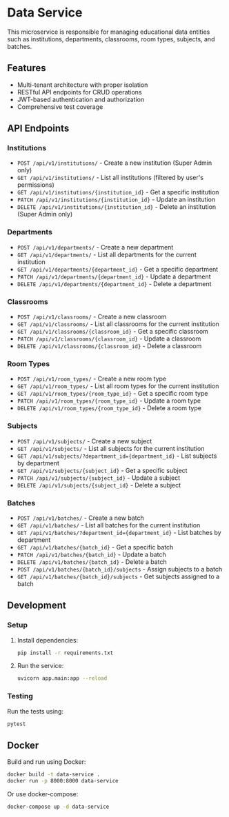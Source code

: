 # Data Service

This microservice is responsible for managing educational data entities such as institutions, departments, classrooms, room types, subjects, and batches.

## Features

- Multi-tenant architecture with proper isolation
- RESTful API endpoints for CRUD operations
- JWT-based authentication and authorization
- Comprehensive test coverage

## API Endpoints

### Institutions

- `POST /api/v1/institutions/` - Create a new institution (Super Admin only)
- `GET /api/v1/institutions/` - List all institutions (filtered by user's permissions)
- `GET /api/v1/institutions/{institution_id}` - Get a specific institution
- `PATCH /api/v1/institutions/{institution_id}` - Update an institution
- `DELETE /api/v1/institutions/{institution_id}` - Delete an institution (Super Admin only)

### Departments

- `POST /api/v1/departments/` - Create a new department
- `GET /api/v1/departments/` - List all departments for the current institution
- `GET /api/v1/departments/{department_id}` - Get a specific department
- `PATCH /api/v1/departments/{department_id}` - Update a department
- `DELETE /api/v1/departments/{department_id}` - Delete a department

### Classrooms

- `POST /api/v1/classrooms/` - Create a new classroom
- `GET /api/v1/classrooms/` - List all classrooms for the current institution
- `GET /api/v1/classrooms/{classroom_id}` - Get a specific classroom
- `PATCH /api/v1/classrooms/{classroom_id}` - Update a classroom
- `DELETE /api/v1/classrooms/{classroom_id}` - Delete a classroom

### Room Types

- `POST /api/v1/room_types/` - Create a new room type
- `GET /api/v1/room_types/` - List all room types for the current institution
- `GET /api/v1/room_types/{room_type_id}` - Get a specific room type
- `PATCH /api/v1/room_types/{room_type_id}` - Update a room type
- `DELETE /api/v1/room_types/{room_type_id}` - Delete a room type

### Subjects

- `POST /api/v1/subjects/` - Create a new subject
- `GET /api/v1/subjects/` - List all subjects for the current institution
- `GET /api/v1/subjects/?department_id={department_id}` - List subjects by department
- `GET /api/v1/subjects/{subject_id}` - Get a specific subject
- `PATCH /api/v1/subjects/{subject_id}` - Update a subject
- `DELETE /api/v1/subjects/{subject_id}` - Delete a subject

### Batches

- `POST /api/v1/batches/` - Create a new batch
- `GET /api/v1/batches/` - List all batches for the current institution
- `GET /api/v1/batches/?department_id={department_id}` - List batches by department
- `GET /api/v1/batches/{batch_id}` - Get a specific batch
- `PATCH /api/v1/batches/{batch_id}` - Update a batch
- `DELETE /api/v1/batches/{batch_id}` - Delete a batch
- `POST /api/v1/batches/{batch_id}/subjects` - Assign subjects to a batch
- `GET /api/v1/batches/{batch_id}/subjects` - Get subjects assigned to a batch

## Development

### Setup

1. Install dependencies:
   ```bash
   pip install -r requirements.txt
   ```

2. Run the service:
   ```bash
   uvicorn app.main:app --reload
   ```

### Testing

Run the tests using:
```bash
pytest
```

## Docker

Build and run using Docker:
```bash
docker build -t data-service .
docker run -p 8000:8000 data-service
```

Or use docker-compose:
```bash
docker-compose up -d data-service
```
